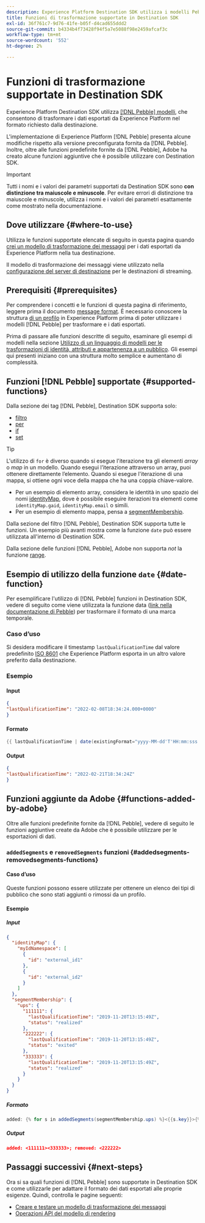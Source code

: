 ```yaml
---
description: Experience Platform Destination SDK utilizza i modelli Pebble, che consentono di trasformare i dati esportati da Experience Platform nel formato richiesto dalla destinazione.
title: Funzioni di trasformazione supportate in Destination SDK
exl-id: 36f761c7-9d76-41fe-b05f-d4cad655ddd2
source-git-commit: b4334b4f73428f94f5a7e5088f98e2459afcaf3c
workflow-type: tm+mt
source-wordcount: '552'
ht-degree: 2%

---
```


# Funzioni di trasformazione supportate in Destination SDK

Experience Platform Destination SDK utilizza [[!DNL Pebble] modelli](https://pebbletemplates.io/), che consentono di trasformare i dati esportati da Experience Platform nel formato richiesto dalla destinazione.

L&#39;implementazione di Experience Platform [!DNL Pebble] presenta alcune modifiche rispetto alla versione preconfigurata fornita da [!DNL Pebble]. Inoltre, oltre alle funzioni predefinite fornite da [!DNL Pebble], Adobe ha creato alcune funzioni aggiuntive che è possibile utilizzare con Destination SDK.

>[!IMPORTANT]
>
>Tutti i nomi e i valori dei parametri supportati da Destination SDK sono **con distinzione tra maiuscole e minuscole**. Per evitare errori di distinzione tra maiuscole e minuscole, utilizza i nomi e i valori dei parametri esattamente come mostrato nella documentazione.

## Dove utilizzare {#where-to-use}

Utilizza le funzioni supportate elencate di seguito in questa pagina quando [crei un modello di trasformazione dei messaggi](../../testing-api/streaming-destinations/create-template.md) per i dati esportati da Experience Platform nella tua destinazione.

Il modello di trasformazione dei messaggi viene utilizzato nella [configurazione del server di destinazione](templating-specs.md) per le destinazioni di streaming.

## Prerequisiti {#prerequisites}

Per comprendere i concetti e le funzioni di questa pagina di riferimento, leggere prima il documento [message format](message-format.md). È necessario conoscere la struttura [ di un profilo](message-format.md#profile-structure) in Experience Platform prima di poter utilizzare i modelli [!DNL Pebble] per trasformare e i dati esportati.

Prima di passare alle funzioni descritte di seguito, esaminare gli esempi di modelli nella sezione [Utilizzo di un linguaggio di modelli per le trasformazioni di identità, attributi e appartenenza a un pubblico](message-format.md#using-templating). Gli esempi qui presenti iniziano con una struttura molto semplice e aumentano di complessità.

## Funzioni [!DNL Pebble] supportate {#supported-functions}

Dalla sezione dei tag [!DNL Pebble], Destination SDK supporta solo:

* [filtro](https://pebbletemplates.io/wiki/tag/filter/)
* [per](https://pebbletemplates.io/wiki/tag/for/)
* [if](https://pebbletemplates.io/wiki/tag/if/)
* [set](https://pebbletemplates.io/wiki/tag/set/)

>[!TIP]
>
>L&#39;utilizzo di `for` è diverso quando si esegue l&#39;iterazione tra gli elementi *array* o *map* in un modello. Quando esegui l’iterazione attraverso un array, puoi ottenere direttamente l’elemento. Quando si esegue l&#39;iterazione di una mappa, si ottiene ogni voce della mappa che ha una coppia chiave-valore.
>
> * Per un esempio di elemento array, considera le identità in uno spazio dei nomi [identityMap](message-format.md#identities), dove è possibile eseguire iterazioni tra elementi come `identityMap.gaid`, `identityMap.email` o simili.
> * Per un esempio di elemento mappa, pensa a [segmentMembership](message-format.md#segment-membership).

Dalla sezione del filtro [!DNL Pebble], Destination SDK supporta tutte le funzioni. Un esempio più avanti mostra come la funzione `date` può essere utilizzata all&#39;interno di Destination SDK.

Dalla sezione delle funzioni [!DNL Pebble], Adobe non supporta *not* la funzione [range](https://pebbletemplates.io/wiki/function/range/).

## Esempio di utilizzo della funzione `date` {#date-function}

Per esemplificare l&#39;utilizzo di [!DNL Pebble] funzioni in Destination SDK, vedere di seguito come viene utilizzata la funzione data ([link nella documentazione di Pebble](https://pebbletemplates.io/wiki/filter/date/)) per trasformare il formato di una marca temporale.

### Caso d’uso

Si desidera modificare il timestamp `lastQualificationTime` dal valore predefinito [ISO 8601](https://en.wikipedia.org/wiki/ISO_8601) che Experience Platform esporta in un altro valore preferito dalla destinazione.

### Esempio

#### Input

```json
{
"lastQualificationTime": "2022-02-08T18:34:24.000+0000"
}
```

#### Formato

```java
{{ lastQualificationTime | date(existingFormat="yyyy-MM-dd'T'HH:mm:sss.SSSX", format="yyyy-MM-dd'T'HH:mm:ssX") }}
```

#### Output

```json
{
"lastQualificationTime": "2022-02-21T18:34:24Z"
}
```

## Funzioni aggiunte da Adobe {#functions-added-by-adobe}

Oltre alle funzioni predefinite fornite da [!DNL Pebble], vedere di seguito le funzioni aggiuntive create da Adobe che è possibile utilizzare per le esportazioni di dati.

### `addedSegments` e `removedSegments` funzioni {#addedsegments-removedsegments-functions}

#### Caso d’uso

Queste funzioni possono essere utilizzate per ottenere un elenco dei tipi di pubblico che sono stati aggiunti o rimossi da un profilo.

#### Esempio

##### Input

```json
{
  "identityMap": {
    "myIdNamespace": [
      {
        "id": "external_id1"
      },
      {
        "id": "external_id2"
      }
    ]
  },
  "segmentMembership": {
    "ups": {
      "111111": {
        "lastQualificationTime": "2019-11-20T13:15:49Z",
        "status": "realized"
      },
      "222222": {
        "lastQualificationTime": "2019-11-20T13:15:49Z",
        "status": "exited"
      },
      "333333": {
        "lastQualificationTime": "2019-11-20T13:15:49Z",
        "status": "realized"
      }
    }
  }
}
```

##### Formato

```java
added: {% for s in addedSegments(segmentMembership.ups) %}<{{s.key}}>{% endfor %}; removed: {% for s in removedSegments(segmentMembership.ups) %}<{{s.key}}>{% endfor %}
```

##### Output

```json
added: <111111><333333>; removed: <222222>
```

<!--

### Added and removed audiences filters {#added-and-removed-segmnts-filters}

#### Use case {#use-case}

These filters are similar to `addedSegments` and `removedSegments`, described above. The only difference is that they are implemented as filters as opposed to functions.

#### Example {#example}

##### Input {#input}

```json
{
  "identityMap": {
    "myIdNamespace": [
      {
        "id": "external_id1"
      },
      {
        "id": "external_id2"
      }
    ]
  },
  "segmentMembership": {
    "ups": {
      "111111": {
        "lastQualificationTime": "2019-11-20T13:15:49Z",
        "status": "realized"
      },
      "222222": {
        "lastQualificationTime": "2019-11-20T13:15:49Z",
        "status": "exited"
      },
      "333333": {
        "lastQualificationTime": "2019-11-20T13:15:49Z",
        "status": "realized"
      }
    }
  }
}
```

##### Format {#format}

```java
added: {% for s in input.profile.segmentMembership.ups | added %}<{{s.key}}>{% endfor %};|removed: {% for s in input.profile.segmentMembership.ups | removed %}<{{s.key}}>{% endfor %};
```

##### Output {#output}

```json
added: <111111><333333>;|removed: <222222>;
```

-->

## Passaggi successivi {#next-steps}

Ora si sa quali funzioni di [!DNL Pebble] sono supportate in Destination SDK e come utilizzarle per adattare il formato dei dati esportati alle proprie esigenze. Quindi, controlla le pagine seguenti:

* [Creare e testare un modello di trasformazione dei messaggi](../../testing-api/streaming-destinations/create-template.md)
* [Operazioni API del modello di rendering](../../testing-api/streaming-destinations/render-template-api.md)

